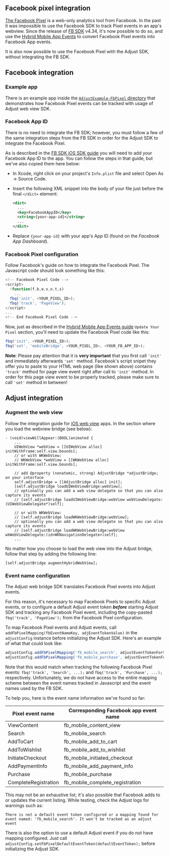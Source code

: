 ## Facebook pixel integration

[The Facebook Pixel](https://www.facebook.com/business/help/952192354843755) is a web-only analytics tool from Facebook. In the past it was impossible to use the Facebook SDK to track Pixel events in an app's webview. Since the release of [FB SDK](https://developers.facebook.com/docs/analytics) v4.34, it's now possible to do so, and use the [Hybrid Mobile App Events](https://developers.facebook.com/docs/app-events/hybrid-app-events) to convert Facebook Pixel events into Facebook App events.

It is also now possible to use the Facebook Pixel with the Adjust SDK, without integrating the FB SDK.

## Facebook integration

### Example app

There is an example app inside the [`AdjustExample-FbPixel` directory][example-fbpixel] that demonstrates how Facebook Pixel events can be tracked with usage of Adjust web view SDK.

### Facebook App ID

There is no need to integrate the FB SDK; however, you must follow a few of the same integration steps from the FB SDK in order for the Adjust SDK to integrate the Facebook Pixel.

As is described in the [FB SDK iOS SDK guide](https://developers.facebook.com/docs/ios/getting-started/#xcode) you will need to add your Facebook App ID to the app. You can follow the steps in that guide, but we've also copied them here below:

- In Xcode, right click on your project's `Info.plist` file and select Open As -> Source Code.
- Insert the following XML snippet into the body of your file just before the final `</dict>` element:

    ```xml
    <dict>
      ...
      <key>FacebookAppID</key>
      <string>{your-app-id}</string>
      ...
    </dict>
    ```

- Replace `{your-app-id}` with your app's App ID (found on the *Facebook App Dashboard*).

### Facebook Pixel configuration

Follow Facebook's guide on how to integrate the Facebook Pixel. The Javascript code should look something like this:

```js
<!-- Facebook Pixel Code -->
<script>
  !function(f,b,e,v,n,t,s)
    ...
  fbq('init', <YOUR_PIXEL_ID>);
  fbq('track', 'PageView');
</script>
...
<!-- End Facebook Pixel Code -->
```

Now, just as described in the [Hybrid Mobile App Events guide](https://developers.facebook.com/docs/app-events/hybrid-app-events) `Update Your Pixel` section, you'll need to update the Facebook Pixel code like this:

```js
fbq('init', <YOUR_PIXEL_ID>);
fbq('set', 'mobileBridge', <YOUR_PIXEL_ID>, <YOUR_FB_APP_ID>);
```

**Note**: Please pay attention that it is **very important** that you first call `'init'` and immediately afterwards `'set'` method. Facebook's script snipet they offer you to paste to your HTML web page (like shown above) contains `'track'` method for page view event right after call to `'init'` method. In order for this page view event to be properly tracked, please make sure to call `'set'` method in between!

## Adjust integration

### Augment the web view

Follow the integration guide for [iOS web view](web_views.md) apps. In the section where you load the webview bridge (see below):

```objc
- (void)viewWillAppear:(BOOL)animated {
    ...
    UIWebView *webView = [[UIWebView alloc] initWithFrame:self.view.bounds];
    // or with WKWebView:
    // WKWebView *webView = [[WKWebView alloc] initWithFrame:self.view.bounds];

    // add @property (nonatomic, strong) AdjustBridge *adjustBridge; on your interface
    self.adjustBridge = [[AdjustBridge alloc] init];
    [self.adjustBridge loadUIWebViewBridge:webView];
    // optionally you can add a web view delegate so that you can also capture its events
    // [self.adjustBridge loadUIWebViewBridge:webView webViewDelegate:(UIWebViewDelegate*)self];
    
    // or with WKWebView:
    // [self.adjustBridge loadWKWebViewBridge:webView];
    // optionally you can add a web view delegate so that you can also capture its events
    // [self.adjustBridge loadWKWebViewBridge:webView wkWebViewDelegate:(id<WKNavigationDelegate>)self];
    ...
```

No matter how you choose to load the web view into the Adjust bridge, follow that step by adding the following line:

```objc
[self.adjustBridge augmentHybridWebView];
```

### Event name configuration

The Adjust web bridge SDK translates Facebook Pixel events into Adjust events.

For this reason, it's necessary to map Facebook Pixels to specific Adjust events, or to configure a default Adjust event token ***before*** starting Adjust SDK and tracking any Facebook Pixel event, including the copy-pasted `fbq('track', 'PageView');` from the Facebook Pixel configuration.

To map Facebook Pixel events and Adjust events, call `addFbPixelMapping(fbEventNameKey, adjEventTokenValue)` in the `adjustConfig` instance before initializing the Adjust SDK. Here's an example of what that could look like:

```js
adjustConfig.addFbPixelMapping('fb_mobile_search', adjustEventTokenForSearch);
adjustConfig.addFbPixelMapping('fb_mobile_purchase', adjustEventTokenForPurchase);
```

Note that this would match when tracking the following Facebook Pixel events: `fbq('track', 'Search', ...);` and `fbq('track', 'Purchase', ...);` respectively. Unfortunately, we do not have access to the entire mapping scheme between the event names tracked in Javascript and the event names used by the FB SDK. 

To help you, here is the event name information we've found so far:

| Pixel event name | Corresponding Facebook app event name
| ---------------- | -------------------------------------
| ViewContent      | fb_mobile_content_view
| Search           | fb_mobile_search
| AddToCart        | fb_mobile_add_to_cart
| AddToWishlist    | fb_mobile_add_to_wishlist
| InitiateCheckout | fb_mobile_initiated_checkout
| AddPaymentInfo   | fb_mobile_add_payment_info
| Purchase         | fb_mobile_purchase
| CompleteRegistration | fb_mobile_complete_registration

This may not be an exhaustive list; it's also possible that Facebook adds to or updates the current listing. While testing, check the Adjust logs for warnings such as:

```
There is not a default event token configured or a mapping found for event named: 'fb_mobile_search'. It won't be tracked as an adjust event
```

There is also the option to use a default Adjust event if you do not have mapping configured. Just call `adjustConfig.setFbPixelDefaultEventToken(defaultEventToken);` before initializing the Adjust SDK.

[example-fbpixel]:  ../../examples/AdjustExample-FbPixel
